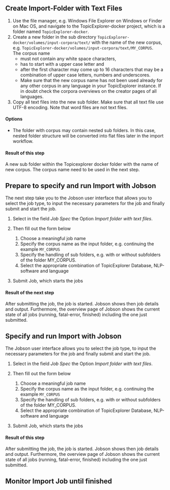 ## Create Import-Folder with Text Files
1. Use the file manager, e.g. Windows File Explorer on Windows or Finder on Mac OS, and navigate to the TopicExplorer-docker project, which is a folder named `TopicExplorer-docker`.
2. Create a new folder in the sub directory `TopicExplorer-docker/volumes/input-corpora/text/` with the name of the new corpus, e.g. `TopicExplorer-docker/volumes/input-corpora/text/MY_CORPUS`.  
The corpus name
    - must not contain any white space characters,
    - has to start with a upper case letter and
    - after the first character may come up to 16 characters that may be a combination of upper case letters, numbers and underscores.
    - Make sure that the new corpus name has not been used already for any other corpus in any language in your TopicExplorer instance. If in doubt check the corpora overviews on the creator pages of all languages.
3. Copy all text files into the new sub folder. Make sure that all text file use UTF-8 encoding. Note that word files are not text files.

#### Options
- The folder with corpus may contain nested sub folders. In this case, nested folder structure will be converted into flat files later in the import workflow.

#### Result of this step
A new sub folder within the Topicexplorer docker folder with the name of new corpus. The corpus name need to be used in the next step.

## Prepare to specify and run Import with Jobson
The next step take you to the Jobson user interface that allows you to select the job type, to input the necessary parameters for the job and finally submit and start the job.

1. Select in the field *Job Spec* the Option *Import folder with text files*.
2. Then fill out the form below

    1. Choose a meaningful job name
    2. Specify the corpus name as the input folder, e.g. continuing the example `MY_CORPUS`
    3. Specify the handling of sub folders, e.g. with or without subfolders of the folder MY_CORPUS.
    4. Select the appropriate combination of TopicExplorer Database, NLP-software and language
3. Submit Job, which starts the jobs

#### Result of the next step
After submitting the job, the job is started. Jobson shows then job details and output. Furthermore, the overview page of Jobson shows the current state of all jobs (running, fatal-error, finished) including the one just submitted.

## Specify and run Import with Jobson
The Jobson user interface allows you to select the job type, to input the necessary parameters for the job and finally submit and start the job.

1. Select in the field *Job Spec* the Option *Import folder with text files*.
2. Then fill out the form below

    1. Choose a meaningful job name
    2. Specify the corpus name as the input folder, e.g. continuing the example `MY_CORPUS`
    3. Specify the handling of sub folders, e.g. with or without subfolders of the folder MY_CORPUS.
    4. Select the appropriate combination of TopicExplorer Database, NLP-software and language
3. Submit Job, which starts the jobs

#### Result of this step
After submitting the job, the job is started. Jobson shows then job details and output. Furthermore, the overview page of Jobson shows the current state of all jobs (running, fatal-error, finished) including the one just submitted.


## Monitor Import Job until finished
